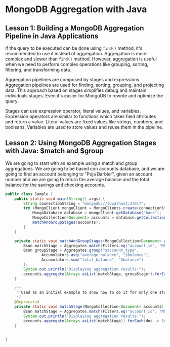 # MongoDB Aggregation with Java

## Lesson 1: Building a MongoDB Aggregation Pipeline in Java Applications

If the query to be executed can be done using `find()` method, it's recommended to use it instead of aggregation. Aggregation is more complex and slower than `find()` method. However, aggregation is useful when we need to perform complex operations like grouping, sorting, filtering, and transforming data. 

Aggregation pipelines are composed by stages and expressions. Aggregation pipelines are used for finding, sorting, grouping, and projecting data. This approach based on stages simplifies debug and maintain individuals stages. Even it's easier for MongoDB to rewrite and optimize the query.

Stages can use expression operator, literal values, and variables. Expression operators are similar to functions which takes field attributes and return a value. Literal values are fixed values like strings, numbers, and booleans. Variables are used to store values and reuse them in the pipeline.

## Lesson 2: Using MongoDB Aggregation Stages with Java: $match and $group

We are going to start with an example using a match and group aggregations. We are going to be based con accounts database, and we are going to find an account belonging to "Puja Barbier", given an account number and we are going to return the average balance and the total balance for the savings and checking accounts.

```java
public class Sample {
    public static void main(String[] args) {
        String connectionString = "mongodb://localhost:27017";
        try (MongoClient mongoClient = MongoClients.create(connectionString)) {
            MongoDatabase database = mongoClient.getDatabase("bank");
            MongoCollection<Document> accounts = database.getCollection("accounts");
            matchAndGroupStages(accounts);
        }
    }

    private static void matchAndGroupStages(MongoCollection<Document> accounts) {
        Bson matchStage = Aggregates.match(Filters.eq("account_id", "MDB123123123123"));
        Bson groupStage = Aggregates.group("$account_type",
                Accumulators.avg("average_balance", "$balance"),
                Accumulators.sum("total_balance", "$balance")
        );
        System.out.println("Displaying aggregation results:");
        accounts.aggregate(Arrays.asList(matchStage, groupStage)).forEach(doc -> System.out.println(doc.toJson()));
    }

    /**
     * Used as an initial example to show how to do it for only one stage. After that, it was created next method to do it with two stages.
     */
    @Deprecated
    private static void matchStage(MongoCollection<Document> accounts) {
        Bson matchStage = Aggregates.match(Filters.eq("account_id", "MDB123123123123"));
        System.out.println("Displaying aggregation results:");
        accounts.aggregate(Arrays.asList(matchStage)).forEach(doc -> System.out.println(doc.toJson()));
    }
    
    
}
```
